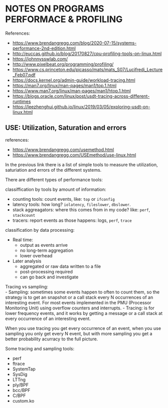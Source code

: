 # NOTES ON PROGRAMS PERFORMACE & PROFILING

References:
 - https://www.brendangregg.com/blog/2020-07-15/systems-performance-2nd-edition.html
 - http://euccas.github.io/blog/20170827/cpu-profiling-tools-on-linux.html
 - https://johnnysswlab.com/
 - http://www.pixelbeat.org/programming/profiling/
 - https://www.cs.princeton.edu/picasso/mats/mats_S07/Lucifredi_Lecture_Feb07.pdf
 - https://docs.kernel.org/admin-guide/workload-tracing.html
 - https://man7.org/linux/man-pages/man1/top.1.html
 - https://www.man7.org/linux/man-pages/man1/htop.1.html
 - https://blogs.oracle.com/linux/post/usdt-tracing-across-different-runtimes
 - https://leezhenghui.github.io/linux/2019/03/05/exploring-usdt-on-linux.html


## USE: Utilization, Saturation and errors

references:
 - https://www.brendangregg.com/usemethod.html
 - https://www.brendangregg.com/USEmethod/use-linux.html

In the previous link there is a list of simple tools to measure the utilization, saturiation and errors of the different systems. 

There are different types of performance tools: 
 
classiffication by tools by amount of information: 
 - counting tools: count events, like: `top` or `ifconfig`
 - latency tools: how long? `iolatency`, `fileslower`, `dbslower`.
 - stack aggreagators: where this comes from in my code? like: `perf`, `stackcount`
 - tracers: report events as those happens: logs, `perf`, `trace`

classification by data processing: 
 - Real time:
     - output as events arrive
     - no long-term aggregation
     - lower overhead
 - Later analysis
     - aggregated or raw data written to a file
     - post-processing required
     - can go back and investigate
  
 Tracing vs sampling:   
    - Sampling: sometimes some events happen to often to count them, so the strategy is to get an snapshot or a call stack every N occurrences of an interesting event. For most events implemented in the PMU (Processor Monitoring Unit) using overflow counters and interrupts. 
    - Tracing: is for lower frequency events, and it works by getting a message or a call stack at every occurrence of an interesting event.

When you use tracing you get every occurrence of an event, when you use sampling you only get every N event, but with more sampling you get a better probability acurracy to the full picture. 

Some tracing and sampling tools:
 - perf
 - ftrace
 - SystemTap
 - SysDig
 - LTTng
 - ply/BPF
 - bcc/BPF
 - C/BPF
 - custom.ko
   
   


